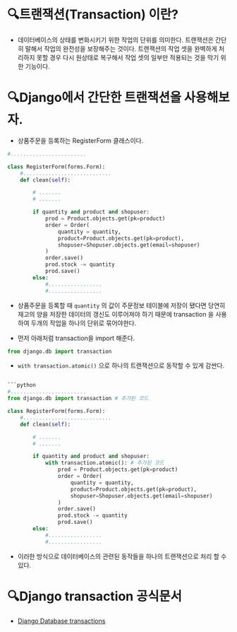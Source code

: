 # 🔍트랜잭션(Transaction) 이란?
* 데이터베이스의 상태를 변화시키기 위한 작업의 단위를 의미한다. 트랜잭션은 간단히 말해서 작업의 완전성을 보장해주는 것이다. 트랜잭션의 작업 셋을 완벽하게 처리하지 못할 경우 다시 원상태로 복구해서 작업 셋의 일부만 적용되는 것을 막기 위한 기능이다.

# 🔍Django에서 간단한 트랜잭션을 사용해보자.

* 상품주문을 등록하는 RegisterForm 클래스이다.

```python
#........................ 

class RegisterForm(forms.Form):
    #............................
    def clean(self):

        # .......
        # .......

        if quantity and product and shopuser:
            prod = Product.objects.get(pk=product)
            order = Order(
                quantity = quantity,
                product=Product.objects.get(pk=product),
                shopuser=Shopuser.objects.get(email=shopuser)
            )
            order.save()
            prod.stock -= quantity
            prod.save()
        else:
            #.................
            #.................
```
* 상품주문을 등록할 때 `quantity` 의 값이 주문정보 테이블에 저장이 됐다면 당연히 재고의 양을 저장한 데이터의 갱신도 이루어져야 하기 때문에 transaction 을 사용하여 두개의 작업을 하나의 단위로 묶어야한다.

* 먼저 아래처럼 transaction을 import 해준다.
```python
from django.db import transaction
```

* `with transaction.atomic()` 으로 하나의 트랜잭션으로 동작할 수 있게 감싼다.
```python

```python
#........................ 
from django.db import transaction # 추가된 코드

class RegisterForm(forms.Form):
    #............................
    def clean(self):

        # .......
        # .......

        if quantity and product and shopuser:
            with transaction.atomic(): # 추가된 코드
                prod = Product.objects.get(pk=product)
                order = Order(
                    quantity = quantity,
                    product=Product.objects.get(pk=product),
                    shopuser=Shopuser.objects.get(email=shopuser)
                )
                order.save()
                prod.stock -= quantity
                prod.save()
        else:
            #.................
            #.................
```
* 이러한 방식으로 데이터베이스의 관련된 동작들을 하나의 트랜잭션으로 처리 할 수 있다.


# 🔍Django transaction 공식문서
* [Django Database transactions](https://docs.djangoproject.com/en/3.0/topics/db/transactions/)